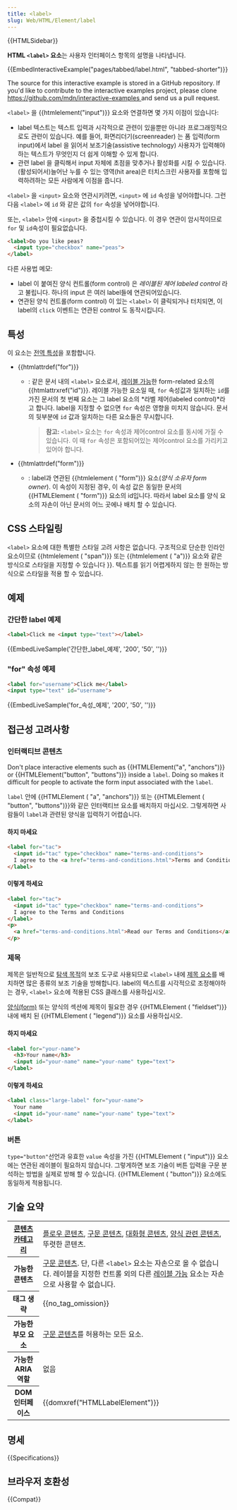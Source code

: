 ```yaml
---
title: <label>
slug: Web/HTML/Element/label
---
```


{{HTMLSidebar}}

**HTML `<label>` 요소**는 사용자 인터페이스 항목의 설명을 나타냅니다.

{{EmbedInteractiveExample("pages/tabbed/label.html", "tabbed-shorter")}}

<div class="hidden">The source for this interactive example is stored in a GitHub repository. If you'd like to contribute to the interactive examples project, please clone <a href="https://github.com/mdn/interactive-examples">https://github.com/mdn/interactive-examples </a>and send us a pull request.</div>

`<label>` 을 {{htmlelement("input")}} 요소와 연결하면 몇 가지 이점이 있습니다:

- label 텍스트는 텍스트 입력과 시각적으로 관련이 있을뿐만 아니라 프로그래밍적으로도 관련이 있습니다. 예를 들어, 화면리더기(screenreader) 는 폼 입력(form input)에서 label 을 읽어서 보조기술(assistive technology) 사용자가 입력해야하는 텍스트가 무엇인지 더 쉽게 이해할 수 있게 합니다.
- 관련 label 을 클릭해서 input 자체에 초점을 맞추거나 활성화를 시킬 수 있습니다. (활성되어서)늘어난 누를 수 있는 영역(hit area)은 터치스크린 사용자를 포함해 입력하려하는 모든 사람에게 이점을 줍니다.

`<label>` 을 `<input>` 요소와 연관시키려면, `<input>` 에 `id` 속성을 넣어야합니다. 그런 다음 `<label>` 에 `id` 와 같은 값의 `for` 속성을 넣어야합니다.

또는, `<label>` 안에 `<input>` 을 중첩시킬 수 있습니다. 이 경우 연관이 암시적이므로 `for` 및 `id`속성이 필요없습니다.

```html
<label>Do you like peas?
  <input type="checkbox" name="peas">
</label>
```

다른 사용법 메모:

- label 이 붙여진 양식 컨트롤(form control) 은 _레이블된 제어 labeled control_ 라고 불립니다. 하나의 input 은 여러 label들에 연관되어있습니다.
- 연관된 양식 컨트롤(form control) 이 있는 `<label>` 이 클릭되거나 터치되면, 이 label의 `click` 이벤트는 연관된 control 도 동작시킵니다.

## 특성

이 요소는 [전역 특성](/ko/docs/Web/HTML/Global_attributes)을 포함합니다.

- {{htmlattrdef("for")}}

  - : 같은 문서 내의 `<label>` 요소로서, [레이블 가능](/ko/docs/Web/Guide/HTML/Content_categories#레이블_가능)한 form-related 요소의 {{htmlattrxref("id")}}. 레이블 가능한 요소일 때, `for` 속성값과 일치하는 `id`를 가진 문서의 첫 번째 요소는 그 label 요소의 *라벨 제어(labeled control)*라고 합니다. label을 지정할 수 없으면 `for` 속성은 영향을 미치지 않습니다. 문서의 뒷부분에 `id` 값과 일치하는 다른 요소들은 무시합니다.

    > **참고:** `<label>` 요소는 `for` 속성과 제어control 요소를 동시에 가질 수 있습니다. 이 때 `for` 속성은 포함되어있는 제어control 요소를 가리키고 있어야 합니다.

- {{htmlattrdef("form")}}
  - : label과 연관된 {{htmlelement ( "form")}} 요소(_양식 소유자 form owner_). 이 속성이 지정된 경우, 이 속성 값은 동일한 문서의 {{HTMLElement ( "form")}} 요소의 id입니다. 따라서 label 요소를 양식 요소의 자손이 아닌 문서의 어느 곳에나 배치 할 수 있습니다.

## CSS 스타일링

`<label>` 요소에 대한 특별한 스타일 고려 사항은 없습니다. 구조적으로 단순한 인라인 요소이므로 {{htmlelement ( "span")}} 또는 {{htmlelement ( "a")}} 요소와 같은 방식으로 스타일을 지정할 수 있습니다 }}. 텍스트를 읽기 어렵게하지 않는 한 원하는 방식으로 스타일을 적용 할 수 있습니다.

## 예제

### 간단한 label 예제

```html
<label>Click me <input type="text"></label>
```

{{EmbedLiveSample('간단한_label_예제', '200', '50', '')}}

### "for" 속성 예제

```html
<label for="username">Click me</label>
<input type="text" id="username">
```

{{EmbedLiveSample('for_속성_예제', '200', '50', '')}}

## 접근성 고려사항

### 인터랙티브 콘텐츠

Don't place interactive elements such as {{HTMLElement("a", "anchors")}} or {{HTMLElement("button", "buttons")}} inside a `label`. Doing so makes it difficult for people to activate the form input associated with the `label`.

`label` 안에 {{HTMLElement ( "a", "anchors")}} 또는 {{HTMLElement ( "button", "buttons")}}와 같은 인터랙티브 요소를 배치하지 마십시오. 그렇게하면 사람들이 `label`과 관련된 양식을 입력하기 어렵습니다.

#### 하지 마세요

```html example-bad
<label for="tac">
  <input id="tac" type="checkbox" name="terms-and-conditions">
  I agree to the <a href="terms-and-conditions.html">Terms and Conditions</a>
</label>
```

#### 이렇게 하세요

```html example-good
<label for="tac">
  <input id="tac" type="checkbox" name="terms-and-conditions">
  I agree to the Terms and Conditions
</label>
<p>
  <a href="terms-and-conditions.html">Read our Terms and Conditions</a>
</p>
```

### 제목

제목은 일반적으로 [탐색 목적](/ko/docs/Web/HTML/Element/Heading_Elements#navigation)의 보조 도구로 사용되므로 `<label>` 내에 [제목 요소](/ko/docs/Web/HTML/Element/Heading_Elements)를 배치하면 많은 종류의 보조 기술을 방해합니다. label의 텍스트를 시각적으로 조정해야하는 경우, `<label>` 요소에 적용된 CSS 클래스를 사용하십시오.

[양식(form)](/ko/docs/Web/HTML/Element/form) 또는 양식의 섹션에 제목이 필요한 경우 {{HTMLElement ( "fieldset")}} 내에 배치 된 {{HTMLElement ( "legend")}} 요소를 사용하십시오.

#### 하지 마세요

```html example-bad
<label for="your-name">
  <h3>Your name</h3>
  <input id="your-name" name="your-name" type="text">
</label>
```

#### 이렇게 하세요

```html example-good
<label class="large-label" for="your-name">
  Your name
  <input id="your-name" name="your-name" type="text">
</label>
```

### 버튼

`type="button"`선언과 유효한 `value` 속성을 가진 {{HTMLElement ( "input")}} 요소에는 연관된 레이블이 필요하지 않습니다. 그렇게하면 보조 기술이 버튼 입력을 구문 분석하는 방법을 실제로 방해 할 수 있습니다. {{HTMLElement ( "button")}} 요소에도 동일하게 적용됩니다.

## 기술 요약

<table class="properties">
  <tbody>
    <tr>
      <th scope="row">
        <a href="/ko/docs/Web/Guide/HTML/Content_categories">콘텐츠 카테고리</a>
      </th>
      <td>
        <a href="/ko/docs/Web/Guide/HTML/Content_categories#플로우_콘텐츠"
          >플로우 콘텐츠</a
        >,
        <a href="/ko/docs/Web/Guide/HTML/Content_categories#구문_콘텐츠"
          >구문 콘텐츠</a
        >,
        <a href="/ko/docs/Web/Guide/HTML/Content_categories#대화형_콘텐츠"
          >대화형 콘텐츠</a
        >,
        <a href="/ko/docs/Web/Guide/HTML/Content_categories#양식_관련_콘텐츠"
          >양식 관련 콘텐츠</a
        >, 뚜렷한 콘텐츠.
      </td>
    </tr>
    <tr>
      <th scope="row">가능한 콘텐츠</th>
      <td>
        <a href="/ko/docs/Web/Guide/HTML/Content_categories#구문_콘텐츠"
          >구문 콘텐츠</a
        >. 단, 다른 <code>&#x3C;label></code> 요소는 자손으로 올 수 없습니다.
        레이블을 지정한 컨트롤 외의 다른
        <a href="/ko/docs/Web/Guide/HTML/Content_categories#레이블_가능"
          >레이블 가능</a
        >
        요소는 자손으로 사용할 수 없습니다.
      </td>
    </tr>
    <tr>
      <th scope="row">태그 생략</th>
      <td>{{no_tag_omission}}</td>
    </tr>
    <tr>
      <th scope="row">가능한 부모 요소</th>
      <td>
        <a href="/ko/docs/Web/Guide/HTML/Content_categories#구문_콘텐츠"
          >구문 콘텐츠</a
        >를 허용하는 모든 요소.
      </td>
    </tr>
    <tr>
      <th scope="row">가능한 ARIA 역할</th>
      <td>없음</td>
    </tr>
    <tr>
      <th scope="row">DOM 인터페이스</th>
      <td>{{domxref("HTMLLabelElement")}}</td>
    </tr>
  </tbody>
</table>

## 명세

{{Specifications}}

## 브라우저 호환성

{{Compat}}
